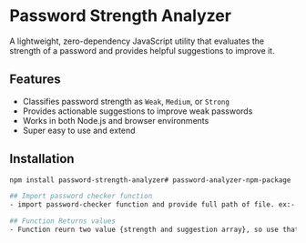 # Password Strength Analyzer
A lightweight, zero-dependency JavaScript utility that evaluates the strength of a password and provides helpful suggestions to improve it.
## Features
- Classifies password strength as `Weak`, `Medium`, or `Strong`
- Provides actionable suggestions to improve weak passwords
- Works in both Node.js and browser environments
- Super easy to use and extend
## Installation
```bash
npm install password-strength-analyzer# password-analyzer-npm-package

## Import password checker function 
- import password-checker function and provide full path of file. ex:- node-modules to function name.

## Function Returns values
- Function reurn two value {strength and suggestion array}, so use that value and display it place where you want to display it.